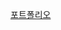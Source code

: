 <a href="[https://www.notion.so/da65ec4082204667b3045fe457ea115a?pvs=4](https://elite-stargazer-d3e.notion.site/1066cd00e3b7417f8c4e1e52c81171a9?pvs=4)">포트폴리오</a>
